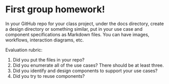 # First group homework!

In your GitHub repo for your class project, under the docs directory, create a design directory or something similar, put in your use case and component specifications as Markdown files.  You can have images, workflows, interaction diagrams, etc.

Evaluation rubric:
1. Did you put the files in your repo?
2. Did you enumerate all of the use cases?  There should be at least three.
3. Did you identify and design components to support your use cases?
4. Did you try to reuse components?
